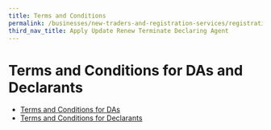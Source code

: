 ```yaml
---
title: Terms and Conditions
permalink: /businesses/new-traders-and-registration-services/registration-services/apply-update-renew-terminate-declaring-agent-account-and-declarant/terms-and-conditions/
third_nav_title: Apply Update Renew Terminate Declaring Agent
---
```

# Terms and Conditions for DAs and Declarants 

-   [Terms and Conditions for DAs](/files/businesses/tcsdafinal.pdf)
-   [Terms and Conditions for Declarants](/files/businesses/updated_tncs_declarants.pdf)